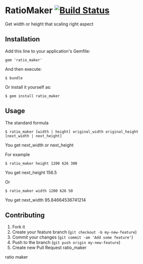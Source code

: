 # RatioMaker [![Build Status](https://travis-ci.org/nigohiroki/ratio_maker.svg?branch=master)](https://travis-ci.org/nigohiroki/ratio_maker)

Get width or height that scaling right aspect

## Installation

Add this line to your application's Gemfile:

    gem 'ratio_maker'

And then execute:

    $ bundle

Or install it yourself as:

    $ gem install ratio_maker

## Usage

The standard formula 

    $ ratio_maker [width | height] original_width original_height [next_width | next_height]

You get next_width or next_height

For example

    $ ratio_maker height 1200 626 300

You get next_height 156.5

Or

    $ ratio_maker width 1200 626 50

You get next_width 95.84664536741214

## Contributing

1. Fork it
2. Create your feature branch (`git checkout -b my-new-feature`)
3. Commit your changes (`git commit -am 'Add some feature'`)
4. Push to the branch (`git push origin my-new-feature`)
5. Create new Pull Request
ratio_maker

ratio maker
